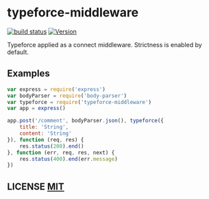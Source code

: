 # typeforce-middleware

[![build status](https://secure.travis-ci.org/dcousens/typeforce-middleware.png)](http://travis-ci.org/dcousens/typeforce-middleware)
[![Version](http://img.shields.io/npm/v/typeforce-middleware.svg)](https://www.npmjs.org/package/typeforce-middleware)


Typeforce applied as a connect middleware.
Strictness is enabled by default.

## Examples

``` javascript
var express = require('express')
var bodyParser = require('body-parser')
var typeforce = require('typeforce-middleware')
var app = express()

app.post('/comment', bodyParser.json(), typeforce({
	title: 'String',
	content: 'String'
}), function (req, res) {
	res.status(200).end()
}, function (err, req, res, next) {
	res.status(400).end(err.message)
})
```

## LICENSE [MIT](LICENSE)

